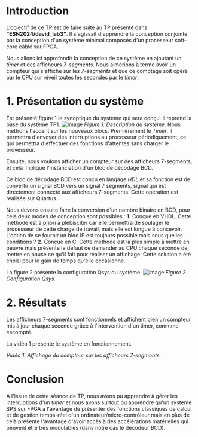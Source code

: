 # Introduction
L'objectif de ce TP est de faire suite au TP présenté dans __"ESN2024/david_lab3"__. Il s'agissait d'apprendre la conception conjointe par la conception d'un système minimal composés d'un processeur soft-core câblé sur FPGA.

Nous allons ici approfondir la conception de ce système en ajoutant un *timer* et des afficheurs *7-segments*.
Nous aimerions à terme avoir un compteur qui s'affiche sur les *7-segments* et que ce comptage soit opéré par le CPU sur réveil toutes les secondes par le *timer*.
# 1. Présentation du système
Est présenté figure 1 le synoptique du système qui sera conçu. Il reprend la base du système TP1.
![image](https://github.com/ESN2024/david_lab2/assets/124572489/a3678179-6dea-48c9-86f9-d2d4e5e4e3da)
*Figure 1. Description du système.*
Nous mettrons l'accent sur les nouveaux blocs. Premièrement le *Timer*, il permettra d'envoyer des interruptions au processeur périodiquement, ce qui permettra d'effectuer des fonctions d'attentes sans charger le provesseur. 

Ensuite, nous voulons afficher un compteur sur des afficheurs 7-segments, et cela implique l'instanciation d'un bloc de décodage BCD.

Ce bloc de décodage BCD est conçu en langage *HDL* et sa fonction est de convertir un signal BCD vers un signal 7 segments, signal qui est directement connecté aux afficheurs 7-segments. Cette opération est réalisée sur Quartus.

Nous devons ensuite faire la conversion d'un nombre binaire en BCD, pour cela deux modes de conception sont possibles :
**1.** Conçue en VHDL. Cette méthode est à priori à plébisciter car elle permettra de soulager le processeur de cette charge de travail, mais elle est longue à concevoir. L'option de se fournir un bloc IP est toujours possible mais sous quelles conditions ?
**2.** Conçue en C. Cette méthode est la plus simple à mettre en oeuvre mais présente le défaut de demander au CPU chaque seconde de mettre en pause ce qu'il fait pour réaliser un affichage. Cette solution a été choisi pour le gain de temps qu'elle occasionne.

La figure 2 présente la configuration Qsys du système.
![image](https://github.com/ESN2024/david_lab2/assets/124572489/d7eac2f8-202f-4c62-bce0-6deec8312aeb)
*Figure 2. Configuration Qsys.*
# 2. Résultats
Les afficheurs 7-segments sont fonctionnels et affichent bien un compteur mis à jour chaque seconde grâce à l'intervention d'un timer, commme escompté.

La vidéo 1 présente le système en fonctionnement.

*Vidéo 1. Affichage du compteur sur les afficheurs 7-segments.*
# Conclusion
A l'issue de cette séance de TP, nous avons pu apprendre à gérer les interruptions d'un *timer* et nous avons surtout pu apprendre qu'un système SPS sur FPGA a l'avantage de présenter des fonctions classiques de calcul et de gestion temps-réel d'un ordinateur/micro-contrôleur mais en plus de celà présente l'avantage d'avoir accès à des accélérations matérielles qui peuvent être très modulables (dans notre cas le décodeur BCD).
